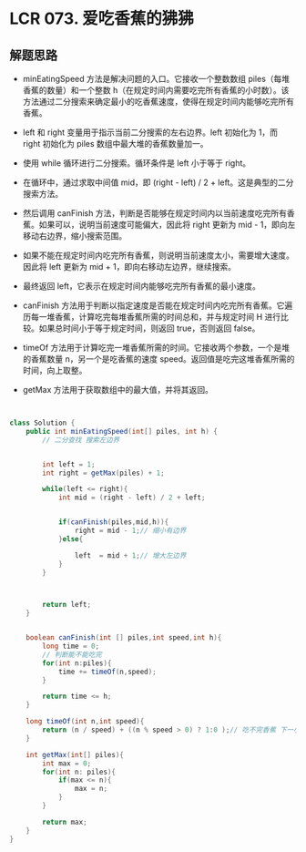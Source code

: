 # LCR 073. 爱吃香蕉的狒狒


## 解题思路

* minEatingSpeed 方法是解决问题的入口。它接收一个整数数组 piles（每堆香蕉的数量）和一个整数 h（在规定时间内需要吃完所有香蕉的小时数）。该方法通过二分搜索来确定最小的吃香蕉速度，使得在规定时间内能够吃完所有香蕉。

* left 和 right 变量用于指示当前二分搜索的左右边界。left 初始化为 1，而 right 初始化为 piles 数组中最大堆的香蕉数量加一。

* 使用 while 循环进行二分搜索。循环条件是 left 小于等于 right。

* 在循环中，通过求取中间值 mid，即 (right - left) / 2 + left。这是典型的二分搜索方法。

* 然后调用 canFinish 方法，判断是否能够在规定时间内以当前速度吃完所有香蕉。如果可以，说明当前速度可能偏大，因此将 right 更新为 mid - 1，即向左移动右边界，缩小搜索范围。

* 如果不能在规定时间内吃完所有香蕉，则说明当前速度太小，需要增大速度。因此将 left 更新为 mid + 1，即向右移动左边界，继续搜索。

* 最终返回 left，它表示在规定时间内能够吃完所有香蕉的最小速度。

* canFinish 方法用于判断以指定速度是否能在规定时间内吃完所有香蕉。它遍历每一堆香蕉，计算吃完每堆香蕉所需的时间总和，并与规定时间 H 进行比较。如果总时间小于等于规定时间，则返回 true，否则返回 false。

* timeOf 方法用于计算吃完一堆香蕉所需的时间。它接收两个参数，一个是堆的香蕉数量 n，另一个是吃香蕉的速度 speed。返回值是吃完这堆香蕉所需的时间，向上取整。

* getMax 方法用于获取数组中的最大值，并将其返回。

```java


class Solution {
    public int minEatingSpeed(int[] piles, int h) {
        // 二分查找 搜索左边界


        int left = 1;
        int right = getMax(piles) + 1;

        while(left <= right){
            int mid = (right - left) / 2 + left;


            if(canFinish(piles,mid,h)){
                right = mid - 1;// 缩小有边界
            }else{

                left  = mid + 1;// 增大左边界
            }
        }



        return left;
    }


    boolean canFinish(int [] piles,int speed,int h){
        long time = 0;
        // 判断能不能吃完
        for(int n:piles){
            time += timeOf(n,speed);
        }

        return time <= h;
    }

    long timeOf(int n,int speed){
        return (n / speed) + ((n % speed > 0) ? 1:0 );// 吃不完香蕉 下一小时继续
    }

    int getMax(int[] piles){
        int max = 0;
        for(int n: piles){
            if(max <= n){
                max = n;
            }
        }

        return max;
    }
}
```